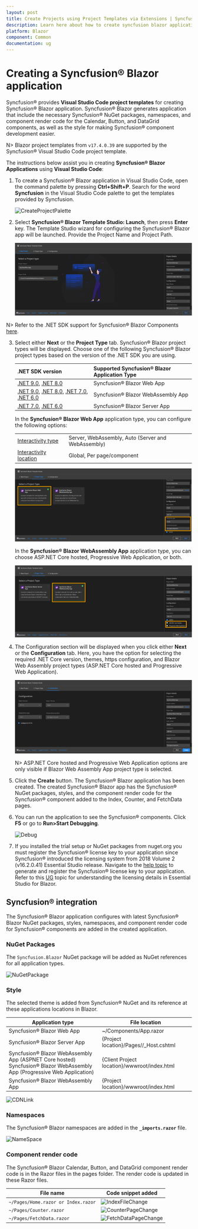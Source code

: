 ```yaml
---
layout: post
title: Create Projects using Project Templates via Extensions | Syncfusion
description: Learn here about how to create syncfusion blazor application using Syncfusion Blazor Extension for Visual Studio Code.
platform: Blazor
component: Common
documentation: ug
---
```


# Creating a Syncfusion&reg; Blazor application

Syncfusion&reg; provides **Visual Studio Code project templates** for creating Syncfusion&reg; Blazor application. Syncfusion&reg; Blazor generates application that include the necessary Syncfusion&reg; NuGet packages, namespaces, and component render code for the Calendar, Button, and DataGrid components, as well as the style for making Syncfusion&reg; component development easier.

N> Blazor project templates from `v17.4.0.39` are supported by the Syncfusion&reg; Visual Studio Code project template.

The instructions below assist you in creating **Syncfusion&reg; Blazor Applications** using **Visual Studio Code**:

1. To create a Syncfusion&reg; Blazor application in Visual Studio Code, open the command palette by pressing **Ctrl+Shift+P**. Search for the word **Syncfusion** in the Visual Studio Code palette to get the templates provided by Syncfusion.

    ![CreateProjectPalette](images/CreateBlazorProjectPalette.png)

2. Select **Syncfusion&reg; Blazor Template Studio: Launch**, then press **Enter** key. The Template Studio wizard for configuring the Syncfusion&reg; Blazor app will be launched. Provide the Project Name and Project Path.

    ![TemplateStudioWizard](images/ProjectLocationName.png)

N> Refer to the .NET SDK support for Syncfusion&reg; Blazor Components [here](https://blazor.syncfusion.com/documentation/system-requirements#net-sdk).

3. Select either **Next** or the **Project Type** tab. Syncfusion&reg; Blazor project types will be displayed. Choose one of the following Syncfusion&reg; Blazor project types based on the version of the .NET SDK you are using.

    | .NET SDK version | Supported Syncfusion&reg; Blazor Application Type |
    | ---------------- | -------------------------------------------- |
    | [.NET 9.0](https://dotnet.microsoft.com/en-us/download/dotnet/9.0), [.NET 8.0](https://dotnet.microsoft.com/en-us/download/dotnet/8.0) | Syncfusion&reg; Blazor Web App |
    | [.NET 9.0](https://dotnet.microsoft.com/en-us/download/dotnet/9.0), [.NET 8.0](https://dotnet.microsoft.com/en-us/download/dotnet/8.0), [.NET 7.0](https://dotnet.microsoft.com/en-us/download/dotnet/7.0), [.NET 6.0](https://dotnet.microsoft.com/en-us/download/dotnet/6.0) | Syncfusion&reg; Blazor WebAssembly App |
    | [.NET 7.0](https://dotnet.microsoft.com/en-us/download/dotnet/7.0), [.NET 6.0](https://dotnet.microsoft.com/en-us/download/dotnet/6.0) | Syncfusion&reg; Blazor Server App |

    In the **Syncfusion&reg; Blazor Web App** application type, you can configure the following options:

    <table>
    <tbody>
    <tr>
    <td>
    <a href="https://learn.microsoft.com/en-us/aspnet/core/blazor/components/render-modes?view=aspnetcore-8.0#render-modes" rel="nofollow">Interactivity type</a>
    </td>
    <td>
    Server, WebAssembly, Auto (Server and WebAssembly)
    </td>
    </tr>
    <tr>
    <td>
    <a href="https://learn.microsoft.com/en-us/aspnet/core/blazor/tooling?view=aspnetcore-8.0&pivots=windows" rel="nofollow">Interactivity location</a>
    </td>
    <td>
    Global, Per page/component
    </td>
    </tr>
    </tbody>
    </table>

    ![WebAppTemplate](images/WebAppType.png)

     In the **Syncfusion&reg; Blazor WebAssembly App** application type, you can choose ASP.NET Core hosted, Progressive Web Application, or both.

     ![ProjectType](images/ProjectTypeDetails.png)

4. The Configuration section will be displayed when you click either **Next** or the **Configuration** tab. Here, you have the option for selecting the required .NET Core version, themes, https configuration, and Blazor Web Assembly project types (ASP.NET Core hosted and Progressive Web Application).

    ![Configuration](images/Configuration.png)

    N> ASP.NET Core hosted and Progressive Web Application options are only visible if Blazor Web Assembly App project type is selected.

5. Click the **Create** button. The Syncfusion&reg; Blazor application has been created. The created Syncfusion&reg; Blazor app has the Syncfusion&reg; NuGet packages, styles, and the component render code for the Syncfusion&reg; component added to the Index, Counter, and FetchData pages.

6. You can run the application to see the Syncfusion&reg; components. Click **F5** or go to **Run>Start Debugging**.

    ![Debug](images/Debug.png)

7. If you installed the trial setup or NuGet packages from nuget.org you must register the Syncfusion&reg; license key to your application since Syncfusion&reg; introduced the licensing system from 2018 Volume 2 (v16.2.0.41) Essential Studio release. Navigate to the [help topic](https://help.syncfusion.com/common/essential-studio/licensing/license-key#how-to-generate-syncfusion-license-key) to generate and register the Syncfusion&reg; license key to your application. Refer to this [UG](https://blazor.syncfusion.com/documentation/getting-started/license-key/overview) topic for understanding the licensing details in Essential Studio for Blazor.

## Syncfusion&reg; integration

The Syncfusion&reg; Blazor application configures with latest Syncfusion&reg; Blazor NuGet packages, styles, namespaces, and component render code for Syncfusion&reg; components are added in the created application.

### NuGet Packages

The `Syncfusion.Blazor` NuGet package will be added as NuGet references for all application types.

![NuGetPackage](images/NuGetPackage.png)

### Style

The selected theme is added from Syncfusion&reg; NuGet and its reference at these applications locations in Blazor.

| Application type  | File location  |
|---|---|
| Syncfusion&reg; Blazor Web App | ~/Components/App.razor |
| Syncfusion&reg; Blazor Server App | {Project location}/Pages//_Host.cshtml |
| Syncfusion&reg; Blazor WebAssembly App (ASPNET Core hosted) <br/> Syncfusion&reg; Blazor WebAssembly App (Progressive Web Application) | {Client Project location}/wwwroot/index.html  |
| Syncfusion&reg; Blazor WebAssembly App  | {Project location}/wwwroot/index.html|

![CDNLink](images/CDNLink.png)

### Namespaces

The Syncfusion&reg; Blazor namespaces are added in the **`_imports.razor`** file.

![NameSpace](images/NameSpace.png)

### Component render code

The Syncfusion&reg; Blazor Calendar, Button, and DataGrid component render code is in the Razor files in the pages folder. The render code is updated in these Razor files.

| File name  | Code snippet added |
|---|---|
| `~/Pages/Home.razor or Index.razor`  | ![IndexFileChange](images/IndexFileChange.png) |
| `~/Pages/Counter.razor` | ![CounterPageChange](images/CounterPageChange.png) |
| `~/Pages/FetchData.razor`  | ![FetchDataPageChange](images/FetchDataPageChange.png) |